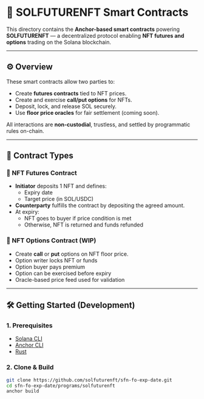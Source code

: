 # 📜 SOLFUTURENFT Smart Contracts

This directory contains the **Anchor-based smart contracts** powering **SOLFUTURENFT** — a decentralized protocol enabling **NFT futures and options** trading on the Solana blockchain.

---

## ⚙️ Overview

These smart contracts allow two parties to:

- Create **futures contracts** tied to NFT prices.
- Create and exercise **call/put options** for NFTs.
- Deposit, lock, and release SOL securely.
- Use **floor price oracles** for fair settlement (coming soon).

All interactions are **non-custodial**, trustless, and settled by programmatic rules on-chain.

---

## 🔁 Contract Types

### 🔹 NFT Futures Contract
- **Initiator** deposits 1 NFT and defines:
  - Expiry date
  - Target price (in SOL/USDC)
- **Counterparty** fulfills the contract by depositing the agreed amount.
- At expiry:
  - NFT goes to buyer if price condition is met
  - Otherwise, NFT is returned and funds refunded

### 🔹 NFT Options Contract (WIP)
- Create **call** or **put** options on NFT floor price.
- Option writer locks NFT or funds
- Option buyer pays premium
- Option can be exercised before expiry
- Oracle-based price feed used for validation

---

## 🛠 Getting Started (Development)

### 1. Prerequisites

- [Solana CLI](https://docs.solana.com/cli/install-solana-cli-tools)
- [Anchor CLI](https://www.anchor-lang.com/docs)
- [Rust](https://www.rust-lang.org/tools/install)

### 2. Clone & Build

```bash
git clone https://github.com/solfuturenft/sfn-fo-exp-date.git
cd sfn-fo-exp-date/programs/solfuturenft
anchor build

